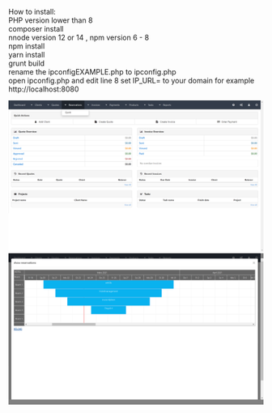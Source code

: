 
<p align="center">
  <p>How to install:
<br> PHP version lower than 8
<br> composer install
<br> nnode version 12 or 14 , npm version  6 - 8
<br> npm install
<br> yarn install 
<br> grunt build
<br> rename the ipconfigEXAMPLE.php to ipconfig.php 
<br> open ipconfig.php and edit line 8 set IP_URL= to your domain for example http://localhost:8080
</p>

  <img src="readme/001.png">
  <img src="readme/002.png">
</p>
